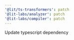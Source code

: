 ```yaml
---
'@lit/ts-transformers': patch
'@lit-labs/analyzer': patch
'@lit-labs/compiler': patch
---
```


Update typescript dependency
